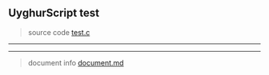 
## UyghurScript test

> source code [test.c](../../uyghur/externals/test.c)
---

---
> document info [document.md](../README.md)
